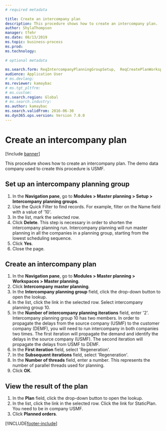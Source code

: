 ```yaml
--- 
# required metadata 
 
title: Create an intercompany plan
description: This procedure shows how to create an intercompany plan. 
author: ShylaThompson
manager: tfehr 
ms.date: 08/13/2019
ms.topic: business-process 
ms.prod:  
ms.technology:  
 
# optional metadata 
 
ms.search.form: ReqIntercompanyPlanningGroupSetup,  ReqCreatePlanWorkspace   
audience: Application User 
# ms.devlang:  
ms.reviewer: kamaybac
# ms.tgt_pltfrm:  
# ms.custom:  
ms.search.region: Global
# ms.search.industry: 
ms.author: kamaybac
ms.search.validFrom: 2016-06-30 
ms.dyn365.ops.version: Version 7.0.0 
---
```

# Create an intercompany plan

[!include [banner](../../includes/banner.md)]

This procedure shows how to create an intercompany plan. The demo data company used to create this procedure is USMF.


## Set up an intercompany planning group 
1. In the **Navigation pane**, go to **Modules > Master planning > Setup > Intercompany planning groups**. 
2. Use the Quick Filter to find records. For example, filter on the Name field with a value of '10'.
3. In the list, mark the selected row.
4. Click **Delete**. This step is necessary in order to shorten the intercompany planning run.   Intercompany planning will run master planning in all the companies in a planning group, starting from the lowest scheduling sequence.  
5. Click **Yes**.
6. Close the page.

## Create an intercompany plan
1. In the **Navigation pane**, go to **Modules > Master planning > Workspaces > Master planning**.
2. Click **Intercompany master planning**.  
3. In the **Intercompany planning group** field, click the drop-down button to open the lookup.
4. In the list, click the link in the selected row. Select intercompany planning group 10.  
5. In the **Number of intercompany planning iterations** field, enter '2'. Intercompany planning group 10 has two members. In order to propagate the delays from the source company (USMF) to the customer company (DEMF), you will need to run intercompany in both companies two times. The first iteration will propagate the demand and identify the delays in the source company (USMF). The second iteration will propagate the delays from USMF to DEMF.  
6. In the **First iteration** field, select 'Regeneration'.
7. In the **Subsequent iterations** field, select 'Regeneration'.
8. In the **Number of threads** field, enter a number. This represents the number of parallel threads used for planning.  
9. Click **OK**.

## View the result of the plan
1. In the **Plan** field, click the drop-down button to open the lookup.
2. In the list, click the link in the selected row. Click the link for StaticPlan. You need to be in company USMF.  
3. Click **Planned orders**.



[!INCLUDE[footer-include](../../../includes/footer-banner.md)]